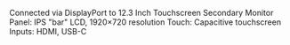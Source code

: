 Connected via DisplayPort to 12.3 Inch Touchscreen Secondary Monitor Panel: IPS "bar" LCD, 1920×720 resolution Touch: Capacitive touchscreen Inputs: HDMI, USB-C 